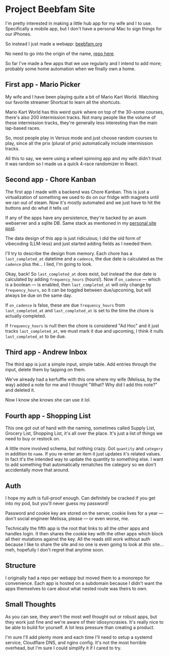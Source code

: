 <!--
title: Project: Beebfam Site
desc: A place for me and mine
date: 2025-10-30
author: Andrew Hessler
-->
# Project Beebfam Site
I'm pretty interested in making a little hub app for my wife and I to use. 
Specifically a mobile app, but I don't have a personal Mac to sign things for our iPhones.

So instead I just made a webapp: [beebfam.org](beebfam.org)

No need to go into the origin of the name, [repo here](https://github.com/andrewhessler/beebfam).

So far I've made a few apps that we use regularly and I intend to add more; probably some home automation when we finally own a home.

## First app - Mario Picker
My wife and I have been playing quite a bit of Mario Kart World. Watching our favorite streamer Shortcat to learn all the shortcuts.

Mario Kart World has this weird quirk where on top of the 30-some courses, there's also 200 intermission tracks.
Not many people like the volume of these intermission tracks, they're generally less interesting than the main lap-based races.

So, most people play in Versus mode and just choose random courses to play, since all the prix (plural of prix) automatically include intermission tracks.

All this to say, we were using a wheel spinning app and my wife didn't trust it was random so I made us a quick 4-race randomizer in React.

## Second app - Chore Kanban
The first app I made with a backend was Chore Kanban. This is just a virtualization of something we used to do on our fridge with magnets until we ran out of steam.
Now it's mostly automated and we just have to hit the buttons and do what it tells us!

If any of the apps have any persistence, they're backed by an axum webserver and a sqlite DB. Same stack as mentioned in my [personal site post](./project-personal-site-1.md).

The data design of this app is just ridiculous;
I did the old form of vibecoding (LLM-less) and just started adding fields as I needed them.

I'll try to describe the design from memory. 
Each chore has a `last_completed_at` datetime and a `cadence`, the due date is calculated as the `cadence` plus the... I lied, I'm going to look.

Okay, back! So `last_completed_at` does exist, but instead the due date is calculated by adding `frequency_hours` (hours!).
Now if `on_cadence` — which is a boolean — is enabled, then `last_completed_at` will only change by `frequency_hours`, so it can be toggled between due/upcoming,
but will always be due on the same day.

If `on_cadence` is false, these are due `frequency_hours` from `last_completed_at` and `last_completed_at` is set to the time the chore is actually completed.

If `frequency_hours` is null then the chore is considered "Ad Hoc" and it just tracks `last_completed_at`, we must mark it due and upcoming, I think it nulls `last_completed_at` to be due.

## Third app - Andrew Inbox
The third app is just a simple input, simple table. Add entries through the input, delete them by tapping on them.

We've already had a kerfuffle with this one where my wife (Melissa, by the way) added a note for me and I thought "What? Why did I add this note?" and deleted it.

Now I know she knows she can use it lol.

## Fourth app - Shopping List
This one got out of hand with the naming, sometimes called Supply List, Grocery List, Shopping List, it's all over the place.
It's just a list of things we need to buy or restock on.

A little more involved schema, but nothing crazy. Got `quantity` and `category` in addition to `name`. If you re-enter an item it just updates it's related values.
In fact it's the intended way to update the quantity to something else.
I want to add something that automatically rematches the category so we don't accidentally move that around.

## Auth
I hope my auth is full-proof enough. Can definitely be cracked if you get into my pod, but you'll never guess my password!

Password and cookie key are stored on the server, cookie lives for a year — don't social engineer Melissa, please — or even worse, me.

Technically the fifth app is the root that links to all the other apps and handles login.
It then shares the cookie key with the other apps which block all their mutations against the key.
All the reads still work without auth because I like to share the site and no one is even going to look at *this* site... meh,
hopefully I don't regret that anytime soon.

## Structure
I originally had a repo per webapp but moved them to a monorepo for convenience.
Each app is hosted on a subdomain because I didn't want the apps themselves to care about what nested route was theirs to own.

## Small Thoughts
As you can see, they aren't the most well thought out or robust apps, but they work just fine and we're aware of their idiosyncrasies.
It's really nice to be able to build for yourself. A lot less pressure than creating a product.

I'm sure I'll add plenty more and each time I'll need to setup a systemd service, Cloudflare DNS, and nginx config.
It's not the most horrible overhead, but I'm sure I could simplify it if I cared to try.
